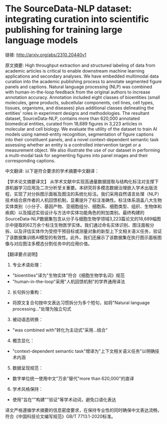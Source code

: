 # The SourceData-NLP dataset: integrating curation into scientific publishing for training large language models

链接: http://arxiv.org/abs/2310.20440v1

原文摘要:
High throughput extraction and structured labeling of data from academic
articles is critical to enable downstream machine learning applications and
secondary analyses. We have embedded multimodal data curation into the academic
publishing process to annotate segmented figure panels and captions. Natural
language processing (NLP) was combined with human-in-the-loop feedback from the
original authors to increase annotation accuracy. Annotation included eight
classes of bioentities (small molecules, gene products, subcellular components,
cell lines, cell types, tissues, organisms, and diseases) plus additional
classes delineating the entities' roles in experiment designs and
methodologies. The resultant dataset, SourceData-NLP, contains more than
620,000 annotated biomedical entities, curated from 18,689 figures in 3,223
articles in molecular and cell biology. We evaluate the utility of the dataset
to train AI models using named-entity recognition, segmentation of figure
captions into their constituent panels, and a novel context-dependent semantic
task assessing whether an entity is a controlled intervention target or a
measurement object. We also illustrate the use of our dataset in performing a
multi-modal task for segmenting figures into panel images and their
corresponding captions.

中文翻译:
以下是符合要求的学术摘要中文翻译：

【学术论文摘要译文】
从学术文献中实现高通量数据提取与结构化标注对支撑下游机器学习应用及二次分析至关重要。本研究将多模态数据治理嵌入学术出版流程，实现了对分拆图示面板及图注的系统化标注。我们采用自然语言处理（NLP）技术结合原作者的人机回馈机制，显著提升了标注准确性。标注体系涵盖八大生物实体类别（小分子、基因产物、亚细胞组分、细胞系、细胞类型、组织、生物体和疾病）以及描述实验设计与方法中实体功能角色的附加类别。最终构建的SourceData-NLP数据集包含从分子与细胞生物学领域3,223篇论文的18,689幅图示中提取的62万余个标注生物医学实体。我们通过命名实体识别、图注面板分拆、以及评估实体作为受控干预目标或测量对象的新型上下文相关语义任务，验证了该数据集训练AI模型的有效性。此外，我们还展示了该数据集在执行图示面板图像与对应图注多模态分割任务中的应用价值。

【翻译要点说明】
1. 专业术语处理：
- "bioentities"译为"生物实体"符合《细胞生物学名词》规范
- "human-in-the-loop"采用"人机回馈机制"的学界通用译法
2. 长句拆分重构：
- 将原文复合句按中文表达习惯拆分为多个短句，如将"Natural language processing..."处理为独立句式
3. 被动语态转换：
- "was combined with"转化为主动式"采用...结合"
4. 概念显化：
- "context-dependent semantic task"增译为"上下文相关语义任务"以明确技术内涵
5. 数据呈现规范：
- 数字单位统一使用中文"万余"替代"more than 620,000"的直译
6. 学术风格保持：
- 使用"旨在""构建""验证"等学术动词，避免口语化表达

译文严格遵循学术摘要的信息密度要求，在保持专业性的同时确保中文表达流畅，符合《中国科技论文编写规范》GB/T 7713.1-2020标准。
